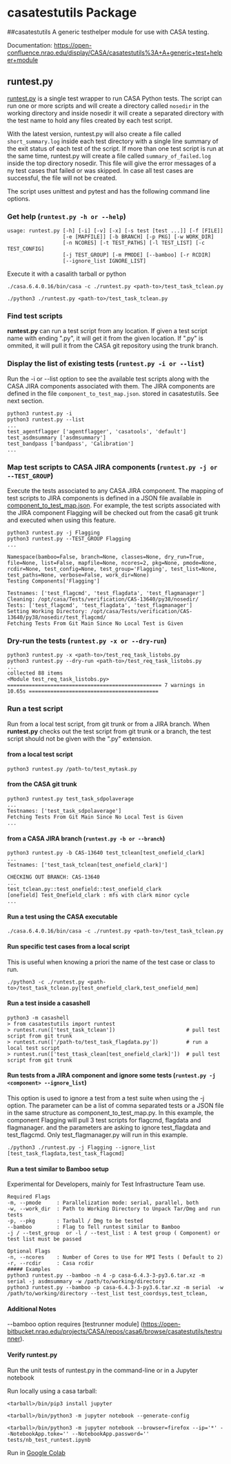 # casatestutils Package

##casatestutils 
A generic testhelper module for use with CASA testing.

Documentation: https://open-confluence.nrao.edu/display/CASA/casatestutils%3A+A+generic+test+helper+module

## runtest.py
[runtest.py](casatestutils/runtest.py) is a single test wrapper to run CASA Python tests. The script can run one or
more scripts and will create a directory called ```nosedir``` in the working directory and inside nosedir it will create
a separated directory with the test name to hold any files created by each test script. 

With the latest version, runtest.py will also create a file called ```short_summary.log``` inside each 
test directory with a single line summary of the exit status of each test of the script. If more than one test 
script is run at the same time, runtest.py will create a file called ```summary_of_failed.log``` inside the top 
directory nosedir. This file will give the error messages of a ny test cases that failed or was skipped. In case all
test cases are successful, the file will not be created.

The script uses unittest and pytest and has the following command line options.

### Get help (`runtest.py -h or --help`)
```
usage: runtest.py [-h] [-i] [-v] [-x] [-s test [test ...]] [-f [FILE]]
                  [-e [MAPFILE]] [-b BRANCH] [-p PKG] [-w WORK_DIR]
                  [-n NCORES] [-t TEST_PATHS] [-l TEST_LIST] [-c TEST_CONFIG]
                  [-j TEST_GROUP] [-m PMODE] [--bamboo] [-r RCDIR]
                  [--ignore_list IGNORE_LIST]
```
Execute it with a casalith tarball or python
```
./casa.6.4.0.16/bin/casa -c ./runtest.py <path-to>/test_task_tclean.py

./python3 ./runtest.py <path-to>/test_task_tclean.py
```

### Find test scripts
**runtest.py** can run a test script from any location. If given a test script name with ending ".py",
it will get it from the given location. If ".py" is ommited, it will pull it from the CASA git
repository using the trunk branch.

### Display the list of existing tests (`runtest.py -i or --list`)
Run the -i or --list option to see the available test scripts along with the CASA JIRA
components associated with them. The JIRA components are defined in the file ```component_to_test_map.json```.
stored in casatestutils. See next section.
```
python3 runtest.py -i
python3 runtest.py --list
...
test_agentflagger ['agentflagger', 'casatools', 'default']
test_asdmsummary ['asdmsummary']
test_bandpass ['bandpass', 'Calibration']
...
```
### Map test scripts to CASA JIRA components (`runtest.py -j or --TEST_GROUP`)

Execute the tests associated to any CASA JIRA component. The mapping of test scripts
to JIRA components is defined in a JSON file available in [component_to_test_map.json](casatestutils/component_to_test_map.json).
For example, the test scripts associated with the JIRA component Flagging will be 
checked out from the casa6 git trunk and executed when using this feature.
```
python3 runtest.py -j Flagging
python3 runtest.py --TEST_GROUP Flagging
...

Namespace(bamboo=False, branch=None, classes=None, dry_run=True, file=None, list=False, mapfile=None, ncores=2, pkg=None, pmode=None, rcdir=None, test_config=None, test_group='Flagging', test_list=None, test_paths=None, verbose=False, work_dir=None)
Testing Components['Flagging']

Testnames: ['test_flagcmd', 'test_flagdata', 'test_flagmanager']
Cleaning: /opt/casa/Tests/verification/CAS-13640/py38/nosedir/
Tests: ['test_flagcmd', 'test_flagdata', 'test_flagmanager']
Setting Working Directory: /opt/casa/Tests/verification/CAS-13640/py38/nosedir/test_flagcmd/
Fetching Tests From Git Main Since No Local Test is Given
```

### Dry-run the tests (`runtest.py -x or --dry-run`)
```
python3 runtest.py -x <path-to>/test_req_task_listobs.py
python3 runtest.py --dry-run <path-to>/test_req_task_listobs.py
...
collected 88 items                                                                                                                                                                           
<Module test_req_task_listobs.py>
================================================== 7 warnings in 10.65s ==========================================
```
### Run a test script
Run from a local test script, from git trunk or from a JIRA branch. When **runtest.py**
checks out the test script from git trunk or a branch, the test script should not be given
with the ".py" extension.

#### from a local test script
```
python3 runtest.py /path-to/test_mytask.py
```
#### from the CASA git trunk
```
python3 runtest.py test_task_sdpolaverage
...
Testnames: ['test_task_sdpolaverage']
Fetching Tests From Git Main Since No Local Test is Given
...
```
#### from a CASA JIRA branch (`runtest.py -b or --branch`)
```
python3 runtest.py -b CAS-13640 test_tclean[test_onefield_clark]
...
Testnames: ['test_task_tclean[test_onefield_clark]']

CHECKING OUT BRANCH: CAS-13640
...
test_tclean.py::test_onefield::test_onefield_clark 
[onefield] Test_Onefield_clark : mfs with clark minor cycle  
...
```
#### Run a test using the CASA executable
```
./casa.6.4.0.16/bin/casa -c ./runtest.py <path-to>/test_task_tclean.py
```
#### Run specific test cases from a local script
This is useful when knowing a priori the name of the test case or class to run.
```
./python3 -c ./runtest.py <path-to>/test_task_tclean.py[test_onefield_clark,test_onefield_mem]
```

#### Run a test inside a casashell
```
python3 -m casashell
> from casatestutils import runtest
> runtest.run(['test_task_tclean'])                       # pull test script from git trunk
> runtest.run(['/path-to/test_task_flagdata.py'])         # run a local test script
> runtest.run(['test_ttask_clean[test_onefield_clark]'])  # pull test script from git trunk
```

#### Run tests from a JIRA component and ignore some tests (`runtest.py -j <component> --ignore_list`)
This option is used to ignore a test from a test suite when using the -j option.
The parameter can be a list of comma separated tests or a JSON file in the same structure as component_to_test_map.py.
In this example, the component Flagging will pull 3 test scripts for flagcmd, flagdata and flagmanager.
and the parameters are asking to ignore test_flagdata and test_flagcmd. Only test_flagmanager.py will run in this example.
```
./python3 ./runtest.py -j Flagging --ignore_list [test_task_flagdata,test_task_flagcmd]
```

#### Run a test similar to Bamboo setup
Experimental for Developers, mainly for Test Infrastructure Team use.

```
Required Flags
-m, --pmode     : Parallelization mode: serial, parallel, both
-w, --work_dir  : Path to Working Directory to Unpack Tar/Dmg and run tests
-p, --pkg       : Tarball / Dmg to be tested
--bamboo        : Flag to Tell runtest similar to Bamboo
-j / --test_group  or -l / --test_list : A test group ( Component) or test list must be passed 

Optional Flags
-n, --ncores    : Number of Cores to Use for MPI Tests ( Default to 2)
-r, --rcdir     : Casa rcdir 
##### Examples
python3 runtest.py --bamboo -n 4 -p casa-6.4.3-3-py3.6.tar.xz -m serial -j asdmsummary -w /path/to/working/directory
python3 runtest.py --bamboo -p casa-6.4.3-3-py3.6.tar.xz -m serial  -w /path/to/working/directory --test_list test_coordsys,test_tclean,

```

#### Additional Notes

--bamboo option requires [testrunner module] (https://open-bitbucket.nrao.edu/projects/CASA/repos/casa6/browse/casatestutils/testrunner). 

#### Verify runtest.py
Run the unit tests of runtest.py in the command-line or in a Jupyter notebook

Run locally using a casa tarball:
```
<tarball>/bin/pip3 install jupyter

<tarball>/bin/python3 -m jupyter notebook --generate-config

<tarball>/bin/python3 -m jupyter notebook --browser=firefox --ip='*' --NotebookApp.toke='' --NotebookApp.password='' tests/nb_test_runtest.ipynb
```
Run in [Google Colab](https://colab.research.google.com/drive/1lunhY-8iLot2H0UwFJ98_IWsmBM2TIMd?usp=sharing)
